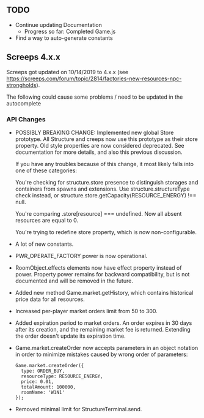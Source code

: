 ## TODO
 * Continue updating Documentation
    * Progress so far: Completed Game.js
 * Find a way to auto-generate constants
 
 
## Screeps 4.x.x
Screeps got updated on 10/14/2019 to 4.x.x 
(see https://screeps.com/forum/topic/2814/factories-new-resources-npc-strongholds).

The following could cause some problems / need to be updated in the autocomplete

### API Changes
* POSSIBLY BREAKING CHANGE: Implemented new global Store prototype. All Structure and creeps now use this prototype as 
their store property. Old style properties are now considered deprecated. See documentation for more details, and also 
this previous discussion.

    If you have any troubles because of this change, it most likely falls into one of these categories:
    
    You're checking for structure.store presence to distinguish storages and containers from spawns and extensions. Use
     structure.structureType check instead, or structure.store.getCapacity(RESOURCE_ENERGY) !== null.
    
    You're comparing .store[resource] === undefined. Now all absent resources are equal to 0.
    
    You're trying to redefine store property, which is now non-configurable.

* A lot of new constants.

* PWR_OPERATE_FACTORY power is now operational.

* RoomObject.effects elements now have effect property instead of power. Property power remains for backward 
compatibility, but is not documented and will be removed in the future.

* Added new method Game.market.getHistory, which contains historical price data for all resources.

* Increased per-player market orders limit from 50 to 300.

* Added expiration period to market orders. An order expires in 30 days after its creation, and the remaining market fee 
is returned. Extending the order doesn't update its expiration time.

* Game.market.createOrder now accepts parameters in an object notation in order to minimize mistakes caused by wrong 
order of parameters:

    ```
    Game.market.createOrder({
      type: ORDER_BUY,
      resourceType: RESOURCE_ENERGY,
      price: 0.01,
      totalAmount: 100000,
      roomName: 'W1N1'
    });
    ```
  
* Removed minimal limit for StructureTerminal.send.

